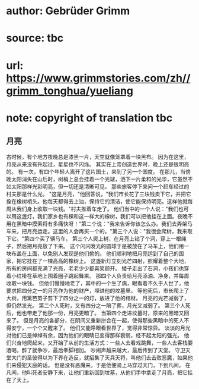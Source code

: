 # author: Gebrüder Grimm
# source: tbc
# url: https://www.grimmstories.com/zh//grimm_tonghua/yueliang
# note: copyright of translation tbc

## 月亮 

古时候，有个地方夜晚总是漆黑一片，天空就像笼罩着一块黑布。
因为在这里，月亮从来没有升起过，星星也不闪烁。
其实在上帝创造世界时，晚上还是很明亮的。
有一次，有四个年轻人离开了这片国土，来到了另一个国度。
在那儿，当傍晚太阳消失在山后时，树梢上总会挂着一个光球，洒下一片柔和的光华，它虽然不如太阳那样光彩明亮，但一切还是清晰可见。
那些旅客停下来问一个赶车经过的村夫那是什么光。
"这是月亮，"他回答说，"我们市长花了三块钱卖下它，并把它拴在橡树梢头。他每天都得去上油，保持它的清洁，使它能保持明亮。这样他就每周从我们身上收取一块钱。"村夫推着车走了。
他们当中的一个人说："我们也可以用这盏灯，我们家乡也有棵和这一样大的橡树，我们可以把他挂在上面。夜晚不用在黑暗中摸索将有多痛快呀！"第二个说："我来告诉你该怎么办。我们去弄架马车来，把月亮运走。这里的人会再买一个的。"第三个人说："我很会爬树，我来取下它。"第四个买了辆马车。
第三个人爬上树，在月亮上钻了个洞，穿上一根绳子，然后把月亮放了下来。
这个闪闪发光的圆球于是被放在了马车上，他们用一块布盖在上面，以免别人发现是他们偷的。
他们顺利地把月亮运到了自己的国家，把它挂在了一棵高高的橡树上。
这盏新灯立刻光芒四射，照耀着整个大地，所有的房间都充满了光亮，老老少少都喜笑颜开。
矮子走出了石洞，小孩们也穿着小红褂在草地上围着圈子跳起舞来。
那四个人负责给月亮添油、净身，并每周收取一块钱。
但他们慢慢地老了，其中的一个生了病，眼看着不久于人世了，他要求把四分之一的月亮作为他的财产，埋进他的坟墓里。
等他死后，市长爬上了大树，用篱笆剪子剪下了四分之一的灯，放进了他的棺材。
月亮的光芒减弱了，但仍然发光。
第二个人死时，又有四分之一陪了葬，月光又减弱了。
第三个人死后，他也带走了他那一份，月亮更暗了。
当第四个走进坟墓时，原来的黑暗又回来了。
但是月亮的各部分，在阴间又重新拼合在一起，使得那些黑暗中的死人不得安宁，一个个又醒来了。
他们又能睁眼看世界了，觉得非常惊异。
淡淡的月光对他们已是绰绰有余，因为他们的眼睛已变得那样衰弱，经不起太阳的强光。
他们兴奋地爬起来，又开始了从前的生活方式：一些人去看戏跳舞，一些人去客栈要酒喝，醉了就争吵，最后拳脚相加。
吵闹声越来越大，最后传到了天堂。
守卫天堂大门的圣彼得以为下界在造反，就招集了天兵天将，叫他们去击败恶魔，如果他们来侵犯天庭的话。
但是没有恶魔来，于是他便骑上马穿过天门，下到凡间。
在凡间，他叫死者安静下来，让他们重新回到坟墓，从他们手中拿走了月亮，把它挂在了天上。
